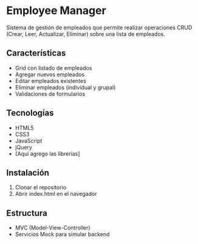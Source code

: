 # Employee Manager

Sistema de gestión de empleados que permite realizar operaciones CRUD (Crear, Leer, Actualizar, Eliminar) sobre una lista de empleados.

## Características
- Grid con listado de empleados
- Agregar nuevos empleados
- Editar empleados existentes
- Eliminar empleados (individual y grupal)
- Validaciones de formularios

## Tecnologías
- HTML5
- CSS3
- JavaScript
- jQuery
- [Aquí agrego las librerías]

## Instalación
1. Clonar el repositorio
2. Abrir index.html en el navegador

## Estructura
- MVC (Model-View-Controller)
- Servicios Mock para simular backend